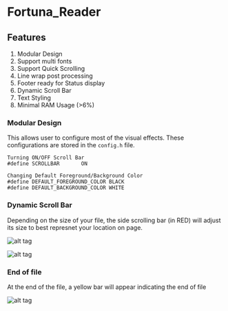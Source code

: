 # Fortuna_Reader


## Features

1. Modular Design
2. Support multi fonts
3. Support Quick Scrolling
4. Line wrap post processing
5. Footer ready for Status display
6. Dynamic Scroll Bar
7. Text Styling
8. Minimal RAM Usage (>6%)

### Modular Design 

This allows user to configure most of the visual effects. These configurations are stored in the `config.h` file.

	Turning ON/OFF Scroll Bar
	#define SCROLLBAR 		ON

	Changing Default Foreground/Background Color
	#define DEFAULT_FOREGROUND_COLOR BLACK
	#define DEFAULT_BACKGROUND_COLOR WHITE
	


### Dynamic Scroll Bar
	
Depending on the size of your file, the side scrolling bar (in RED) will adjust its size to best represnet your location on page.

![alt tag](https://raw.githubusercontent.com/ivanplex/Fortuna_Reader/master/screen_shot/SMALL_PAGE.jpg)

![alt tag](https://raw.githubusercontent.com/ivanplex/Fortuna_Reader/master/screen_shot/LARGE_PAGE.jpg)


### End of file

At the end of the file, a yellow bar will appear indicating the end of file

![alt tag](https://raw.githubusercontent.com/ivanplex/Fortuna_Reader/master/screen_shot/END_OF_FILE.jpg)